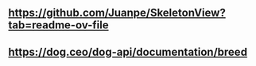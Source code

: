 ## https://github.com/Juanpe/SkeletonView?tab=readme-ov-file
## https://dog.ceo/dog-api/documentation/breed
